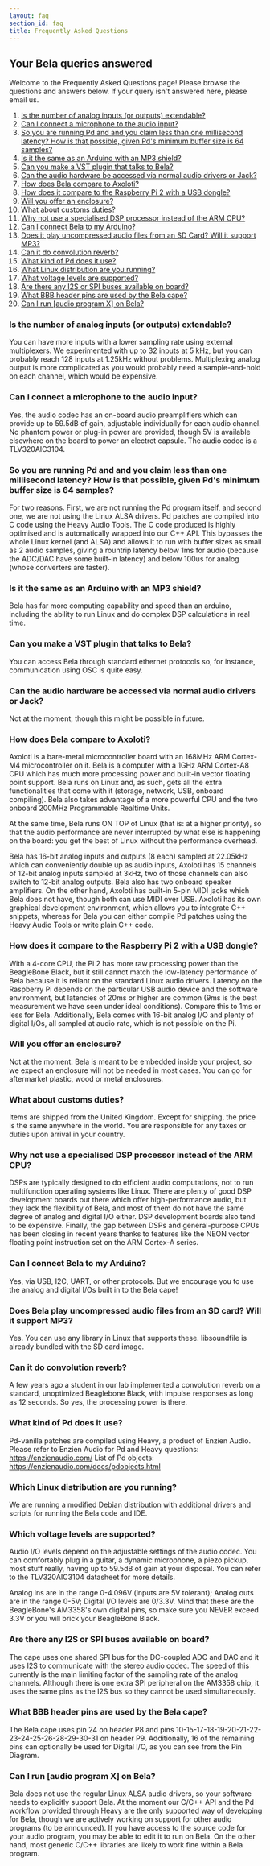 ```yaml
---
layout: faq
section_id: faq
title: Frequently Asked Questions
---
```


## Your Bela queries answered

Welcome to the Frequently Asked Questions page! Please browse the questions and answers below. If your query isn't answered here, please email us.

1. <a href="#1" class="page-scroll">Is the number of analog inputs (or outputs) extendable?</a>
2. <a href="#1" class="page-scroll">Can I connect a microphone to the audio input?</a>
3. <a href="#1" class="page-scroll">So you are running Pd and and you claim less than one millisecond latency? How is that possible, given Pd's minimum buffer size is 64 samples?</a>
4. <a href="#1" class="page-scroll">Is it the same as an Arduino with an MP3 shield?</a>
5. <a href="#1" class="page-scroll">Can you make a VST plugin that talks to Bela?</a>
6. <a href="#1" class="page-scroll">Can the audio hardware be accessed via normal audio drivers or Jack?</a>
7. <a href="#1" class="page-scroll">How does Bela compare to Axoloti?</a>
8. <a href="#1" class="page-scroll">How does it compare to the Raspberry Pi 2 with a USB dongle?</a>
9. <a href="#1" class="page-scroll">Will you offer an enclosure?</a>
10. <a href="#1" class="page-scroll">What about customs duties?</a>
11. <a href="#1" class="page-scroll">Why not use a specialised DSP processor instead of the ARM CPU?</a>
12. <a href="#1" class="page-scroll">Can I connect Bela to my Arduino?</a>
13. <a href="#1" class="page-scroll">Does it play uncompressed audio files from an SD Card? Will it support MP3?</a>
14. <a href="#1" class="page-scroll">Can it do convolution reverb?</a>
15. <a href="#1" class="page-scroll">What kind of Pd does it use?</a>
16. <a href="#1" class="page-scroll">What Linux distribution are you running?</a>
17. <a href="#1" class="page-scroll">What voltage levels are supported?</a>
18. <a href="#1" class="page-scroll">Are there any I2S or SPI buses available on board?</a>
19. <a href="#1" class="page-scroll">What BBB header pins are used by the Bela cape?</a>
20. <a href="#1" class="page-scroll">Can I run [audio program X] on Bela?</a>

### <a id="1"></a>Is the number of analog inputs (or outputs) extendable?

You can have more inputs with a lower sampling rate using external multiplexers. We experimented with up to 32 inputs at 5 kHz, but you can probably reach 128 inputs at 1.25kHz without problems. Multiplexing analog output is more complicated as you would probably need a sample-and-hold on each channel, which would be expensive.

### <a id="2"></a>Can I connect a microphone to the audio input?

Yes, the audio codec has an on-board audio preamplifiers which can provide up to 59.5dB of gain, adjustable individually for each audio channel. No phantom power or plug-in power are provided, though 5V is available elsewhere on the board to power an electret capsule. The audio codec is a TLV320AIC3104.

### <a id="3"></a>So you are running Pd and and you claim less than one millisecond latency? How is that possible, given Pd's minimum buffer size is 64 samples?

For two reasons. First, we are not running the Pd program itself, and second one, we are not using the Linux ALSA drivers. Pd patches are compiled into C code using the Heavy Audio Tools. The C code produced is highly optimised and is automatically wrapped into our C++ API. This bypasses the whole Linux kernel (and ALSA) and allows it to run with buffer sizes as small as 2 audio samples, giving a rountrip latency below 1ms for audio (because the ADC/DAC have some built-in latency) and below 100us for analog (whose converters are faster).

### <a id="4"></a>Is it the same as an Arduino with an MP3 shield?

Bela has far more computing capability and speed than an arduino, including the ability to run Linux and do complex DSP calculations in real time.

### <a id="5"></a>Can you make a VST plugin that talks to Bela?

You can access Bela through standard ethernet protocols so, for instance, communication using OSC is quite easy.

### <a id="6"></a>Can the audio hardware be accessed via normal audio drivers or Jack?

Not at the moment, though this might be possible in future.

### <a id="7"></a>How does Bela compare to Axoloti?

Axoloti is a bare-metal microcontroller board with an 168MHz ARM Cortex-M4 microcontroller on it. Bela is a computer with a 1GHz ARM Cortex-A8 CPU which has much more processing power and built-in vector floating point support. Bela runs on Linux and, as such, gets all the extra functionalities that come with it (storage, network, USB, onboard compiling). Bela also takes advantage of a more powerful CPU and the two onboard 200MHz Programmable Realtime Units.

At the same time, Bela runs ON TOP of Linux (that is: at a higher priority), so that the audio performance are never interrupted by what else is happening on the board: you get the best of Linux without the performance overhead.

Bela has 16-bit analog inputs and outputs (8 each) sampled at 22.05kHz which can conveniently double up as audio inputs, Axoloti has 15 channels of 12-bit analog inputs sampled at 3kHz, two of those channels can also switch to 12-bit analog outputs. Bela also has two onboard speaker amplifiers. On the other hand, Axoloti has built-in 5-pin MIDI jacks which Bela does not have, though both can use MIDI over USB. Axoloti has its own graphical development environment, which allows you to integrate C++ snippets, whereas for Bela you can either compile Pd patches using the Heavy Audio Tools or write plain C++ code.

### <a id="8"></a>How does it compare to the Raspberry Pi 2 with a USB dongle?

With a 4-core CPU, the Pi 2 has more raw processing power than the BeagleBone Black, but it still cannot match the low-latency performance of Bela because it is reliant on the standard Linux audio drivers. Latency on the Raspberry Pi depends on the particular USB audio device and the software environment, but latencies of 20ms or higher are common (9ms is the best measurement we have seen under ideal conditions). Compare this to 1ms or less for Bela. Additionally, Bela comes with 16-bit analog I/O and plenty of digital I/Os, all sampled at audio rate, which is not possible on the Pi.

### <a id="9"></a>Will you offer an enclosure?

Not at the moment. Bela is meant to be embedded inside your project, so we expect an enclosure will not be needed in most cases. You can go for aftermarket plastic, wood or metal enclosures.

### <a id="10"></a>What about customs duties?

Items are shipped from the United Kingdom. Except for shipping, the price is the same anywhere in the world. You are responsible for any taxes or duties upon arrival in your country.

### <a id="11"></a>Why not use a specialised DSP processor instead of the ARM CPU?

DSPs are typically designed to do efficient audio computations, not to run multifunction operating systems like Linux. There are plenty of good DSP development boards out there which offer high-performance audio, but they lack the flexibility of Bela, and most of them do not have the same degree of analog and digital I/O either. DSP development boards also tend to be expensive. Finally, the gap between DSPs and general-purpose CPUs has been closing in recent years thanks to features like the NEON vector floating point instruction set on the ARM Cortex-A series.

### <a id="12"></a>Can I connect Bela to my Arduino?

Yes, via USB, I2C, UART, or other protocols. But we encourage you to use the analog and digital I/Os built in to the Bela cape!

### <a id="13"></a>Does Bela play uncompressed audio files from an SD card? Will it support MP3?

Yes. You can use any library in Linux that supports these. libsoundfile is already bundled with the SD card image.

### <a id="14"></a>Can it do convolution reverb?

A few years ago a student in our lab implemented a convolution reverb on a standard, unoptimized Beaglebone Black, with impulse responses as long as 12 seconds. So yes, the processing power is there.

### <a id="15"></a>What kind of Pd does it use?

Pd-vanilla patches are compiled using Heavy, a product of Enzien Audio. Please refer to Enzien Audio for Pd and Heavy questions: https://enzienaudio.com/ List of Pd objects: https://enzienaudio.com/docs/pdobjects.html

### <a id="16"></a>Which Linux distribution are you running?

We are running a modified Debian distribution with additional drivers and scripts for running the Bela code and IDE.

### <a id="17"></a>Which voltage levels are supported?

Audio I/O levels depend on the adjustable settings of the audio codec. You can comfortably plug in a guitar, a dynamic microphone, a piezo pickup, most stuff really, having up to 59.5dB of gain at your disposal. You can refer to the TLV320AIC3104 datasheet for more details.

Analog ins are in the range 0-4.096V (inputs are 5V tolerant); Analog outs are in the range 0-5V; Digital I/O levels are 0/3.3V. Mind that these are the BeagleBone's AM3358's own digital pins, so make sure you NEVER exceed 3.3V or you will brick your BeagleBone Black.

### <a id="18"></a>Are there any I2S or SPI buses available on board?

The cape uses one shared SPI bus for the DC-coupled ADC and DAC and it uses I2S to communicate with the stereo audio codec. The speed of this currently is the main limiting factor of the sampling rate of the analog channels. Although there is one extra SPI peripheral on the AM3358 chip, it uses the same pins as the I2S bus so they cannot be used simultaneously.

### <a id="19"></a>What BBB header pins are used by the Bela cape?

The Bela cape uses pin 24 on header P8 and pins 10-15-17-18-19-20-21-22-23-24-25-26-28-29-30-31 on header P9. Additionally, 16 of the remaining pins can optionally be used for Digital I/O, as you can see from the Pin Diagram.

### <a id="20"></a>Can I run [audio program X] on Bela?

Bela does not use the regular Linux ALSA audio drivers, so your software needs to explicitly support Bela. At the moment our C/C++ API and the Pd workflow provided through Heavy are the only supported way of developing for Bela, though we are actively working on support for other audio programs (to be announced). If you have access to the source code for your audio program, you may be able to edit it to run on Bela. On the other hand, most generic C/C++ libraries are likely to work fine within a Bela program.
